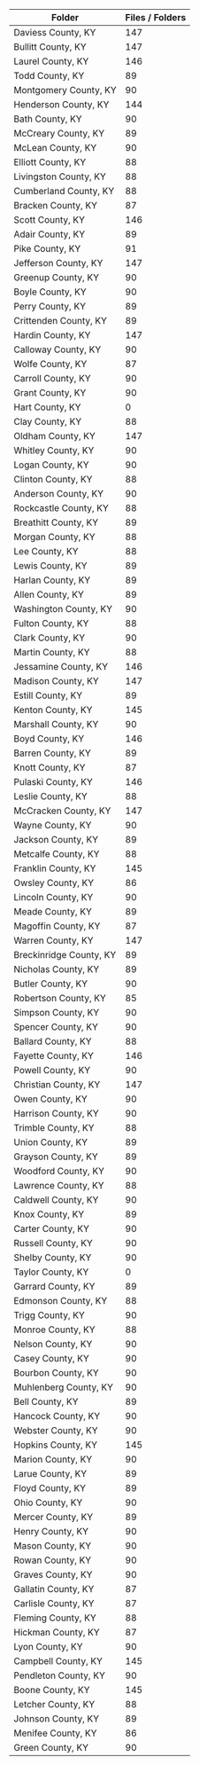 | Folder                  |   Files / Folders |
|-------------------------|-------------------|
| Daviess County, KY      |               147 |
| Bullitt County, KY      |               147 |
| Laurel County, KY       |               146 |
| Todd County, KY         |                89 |
| Montgomery County, KY   |                90 |
| Henderson County, KY    |               144 |
| Bath County, KY         |                90 |
| McCreary County, KY     |                89 |
| McLean County, KY       |                90 |
| Elliott County, KY      |                88 |
| Livingston County, KY   |                88 |
| Cumberland County, KY   |                88 |
| Bracken County, KY      |                87 |
| Scott County, KY        |               146 |
| Adair County, KY        |                89 |
| Pike County, KY         |                91 |
| Jefferson County, KY    |               147 |
| Greenup County, KY      |                90 |
| Boyle County, KY        |                90 |
| Perry County, KY        |                89 |
| Crittenden County, KY   |                89 |
| Hardin County, KY       |               147 |
| Calloway County, KY     |                90 |
| Wolfe County, KY        |                87 |
| Carroll County, KY      |                90 |
| Grant County, KY        |                90 |
| Hart County, KY         |                 0 |
| Clay County, KY         |                88 |
| Oldham County, KY       |               147 |
| Whitley County, KY      |                90 |
| Logan County, KY        |                90 |
| Clinton County, KY      |                88 |
| Anderson County, KY     |                90 |
| Rockcastle County, KY   |                88 |
| Breathitt County, KY    |                89 |
| Morgan County, KY       |                88 |
| Lee County, KY          |                88 |
| Lewis County, KY        |                89 |
| Harlan County, KY       |                89 |
| Allen County, KY        |                89 |
| Washington County, KY   |                90 |
| Fulton County, KY       |                88 |
| Clark County, KY        |                90 |
| Martin County, KY       |                88 |
| Jessamine County, KY    |               146 |
| Madison County, KY      |               147 |
| Estill County, KY       |                89 |
| Kenton County, KY       |               145 |
| Marshall County, KY     |                90 |
| Boyd County, KY         |               146 |
| Barren County, KY       |                89 |
| Knott County, KY        |                87 |
| Pulaski County, KY      |               146 |
| Leslie County, KY       |                88 |
| McCracken County, KY    |               147 |
| Wayne County, KY        |                90 |
| Jackson County, KY      |                89 |
| Metcalfe County, KY     |                88 |
| Franklin County, KY     |               145 |
| Owsley County, KY       |                86 |
| Lincoln County, KY      |                90 |
| Meade County, KY        |                89 |
| Magoffin County, KY     |                87 |
| Warren County, KY       |               147 |
| Breckinridge County, KY |                89 |
| Nicholas County, KY     |                89 |
| Butler County, KY       |                90 |
| Robertson County, KY    |                85 |
| Simpson County, KY      |                90 |
| Spencer County, KY      |                90 |
| Ballard County, KY      |                88 |
| Fayette County, KY      |               146 |
| Powell County, KY       |                90 |
| Christian County, KY    |               147 |
| Owen County, KY         |                90 |
| Harrison County, KY     |                90 |
| Trimble County, KY      |                88 |
| Union County, KY        |                89 |
| Grayson County, KY      |                89 |
| Woodford County, KY     |                90 |
| Lawrence County, KY     |                88 |
| Caldwell County, KY     |                90 |
| Knox County, KY         |                89 |
| Carter County, KY       |                90 |
| Russell County, KY      |                90 |
| Shelby County, KY       |                90 |
| Taylor County, KY       |                 0 |
| Garrard County, KY      |                89 |
| Edmonson County, KY     |                88 |
| Trigg County, KY        |                90 |
| Monroe County, KY       |                88 |
| Nelson County, KY       |                90 |
| Casey County, KY        |                90 |
| Bourbon County, KY      |                90 |
| Muhlenberg County, KY   |                90 |
| Bell County, KY         |                89 |
| Hancock County, KY      |                90 |
| Webster County, KY      |                90 |
| Hopkins County, KY      |               145 |
| Marion County, KY       |                90 |
| Larue County, KY        |                89 |
| Floyd County, KY        |                89 |
| Ohio County, KY         |                90 |
| Mercer County, KY       |                89 |
| Henry County, KY        |                90 |
| Mason County, KY        |                90 |
| Rowan County, KY        |                90 |
| Graves County, KY       |                90 |
| Gallatin County, KY     |                87 |
| Carlisle County, KY     |                87 |
| Fleming County, KY      |                88 |
| Hickman County, KY      |                87 |
| Lyon County, KY         |                90 |
| Campbell County, KY     |               145 |
| Pendleton County, KY    |                90 |
| Boone County, KY        |               145 |
| Letcher County, KY      |                88 |
| Johnson County, KY      |                89 |
| Menifee County, KY      |                86 |
| Green County, KY        |                90 |